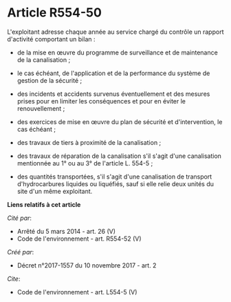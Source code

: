 # Article R554-50

L'exploitant adresse chaque année au service chargé du contrôle un rapport d'activité comportant un bilan :

- de la mise en œuvre du programme de surveillance et de maintenance de la canalisation ;

- le cas échéant, de l'application et de la performance du système de gestion de la sécurité ;

- des incidents et accidents survenus éventuellement et des mesures prises pour en limiter les conséquences et pour en éviter
le renouvellement ;

- des exercices de mise en œuvre du plan de sécurité et d'intervention, le cas échéant ;

- des travaux de tiers à proximité de la canalisation ;

- des travaux de réparation de la canalisation s'il s'agit d'une canalisation mentionnée au 1° ou au 3° de l'article L.
554-5 ;

- des quantités transportées, s'il s'agit d'une canalisation de transport d'hydrocarbures liquides ou liquéfiés, sauf si elle
relie deux unités du site d'un même exploitant.

**Liens relatifs à cet article**

_Cité par_:

  - Arrêté du 5 mars 2014 - art. 26 (V)
  - Code de l'environnement - art. R554-52 (V)

_Créé par_:

  - Décret n°2017-1557 du 10 novembre 2017 - art. 2

_Cite_:

  - Code de l'environnement - art. L554-5 (V)
